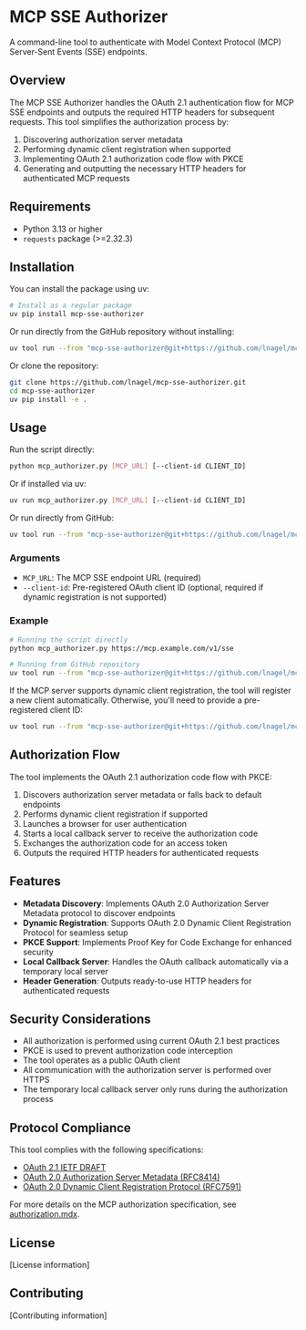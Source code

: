 # MCP SSE Authorizer

A command-line tool to authenticate with Model Context Protocol (MCP) Server-Sent Events (SSE) endpoints.

## Overview

The MCP SSE Authorizer handles the OAuth 2.1 authentication flow for MCP SSE endpoints and outputs the required HTTP headers for subsequent requests. This tool simplifies the authorization process by:

1. Discovering authorization server metadata
2. Performing dynamic client registration when supported
3. Implementing OAuth 2.1 authorization code flow with PKCE
4. Generating and outputting the necessary HTTP headers for authenticated MCP requests

## Requirements

- Python 3.13 or higher
- `requests` package (>=2.32.3)

## Installation

You can install the package using uv:

```bash
# Install as a regular package
uv pip install mcp-sse-authorizer
```

Or run directly from the GitHub repository without installing:

```bash
uv tool run --from "mcp-sse-authorizer@git+https://github.com/lnagel/mcp-sse-authorizer" mcp-authorizer [MCP_URL] [--client-id CLIENT_ID]
```

Or clone the repository:

```bash
git clone https://github.com/lnagel/mcp-sse-authorizer.git
cd mcp-sse-authorizer
uv pip install -e .
```

## Usage

Run the script directly:

```bash
python mcp_authorizer.py [MCP_URL] [--client-id CLIENT_ID]
```

Or if installed via uv:

```bash
uv run mcp_authorizer.py [MCP_URL] [--client-id CLIENT_ID]
```

Or run directly from GitHub:

```bash
uv tool run --from "mcp-sse-authorizer@git+https://github.com/lnagel/mcp-sse-authorizer" mcp-authorizer [MCP_URL] [--client-id CLIENT_ID]
```

### Arguments

- `MCP_URL`: The MCP SSE endpoint URL (required)
- `--client-id`: Pre-registered OAuth client ID (optional, required if dynamic registration is not supported)

### Example

```bash
# Running the script directly
python mcp_authorizer.py https://mcp.example.com/v1/sse

# Running from GitHub repository
uv tool run --from "mcp-sse-authorizer@git+https://github.com/lnagel/mcp-sse-authorizer" mcp-authorizer https://mcp.example.com/v1/sse
```

If the MCP server supports dynamic client registration, the tool will register a new client automatically. Otherwise, you'll need to provide a pre-registered client ID:

```bash
uv tool run --from "mcp-sse-authorizer@git+https://github.com/lnagel/mcp-sse-authorizer" mcp-authorizer https://mcp.example.com/v1/sse --client-id your_client_id
```

## Authorization Flow

The tool implements the OAuth 2.1 authorization code flow with PKCE:

1. Discovers authorization server metadata or falls back to default endpoints
2. Performs dynamic client registration if supported
3. Launches a browser for user authentication
4. Starts a local callback server to receive the authorization code
5. Exchanges the authorization code for an access token
6. Outputs the required HTTP headers for authenticated requests

## Features

- **Metadata Discovery**: Implements OAuth 2.0 Authorization Server Metadata protocol to discover endpoints
- **Dynamic Registration**: Supports OAuth 2.0 Dynamic Client Registration Protocol for seamless setup
- **PKCE Support**: Implements Proof Key for Code Exchange for enhanced security
- **Local Callback Server**: Handles the OAuth callback automatically via a temporary local server
- **Header Generation**: Outputs ready-to-use HTTP headers for authenticated requests

## Security Considerations

- All authorization is performed using current OAuth 2.1 best practices
- PKCE is used to prevent authorization code interception
- The tool operates as a public OAuth client
- All communication with the authorization server is performed over HTTPS
- The temporary local callback server only runs during the authorization process

## Protocol Compliance

This tool complies with the following specifications:

- [OAuth 2.1 IETF DRAFT](https://datatracker.ietf.org/doc/html/draft-ietf-oauth-v2-1-12)
- [OAuth 2.0 Authorization Server Metadata (RFC8414)](https://datatracker.ietf.org/doc/html/rfc8414)
- [OAuth 2.0 Dynamic Client Registration Protocol (RFC7591)](https://datatracker.ietf.org/doc/html/rfc7591)

For more details on the MCP authorization specification, see [authorization.mdx](authorization.mdx).

## License

[License information]

## Contributing

[Contributing information]
